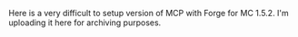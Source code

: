 Here is a very difficult to setup version of MCP with Forge for MC 1.5.2. I'm uploading it here for archiving purposes.
